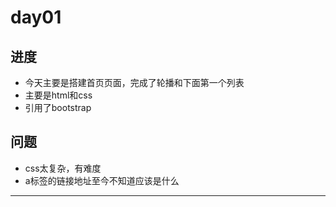 # day01
## 进度
 - 今天主要是搭建首页页面，完成了轮播和下面第一个列表
 - 主要是html和css
 - 引用了bootstrap

## 问题
 - css太复杂，有难度
 - a标签的链接地址至今不知道应该是什么

----------


   
     
